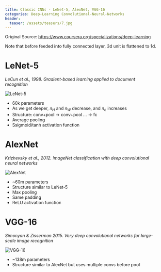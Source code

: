 ```yaml
---
title: Classic CNNs - LeNet-5, AlexNet, VGG-16
categories: Deep-Learning Convolutional-Neural-Networks
header:
  teaser: /assets/teasers/7.jpg
---
```




Original Source: https://www.coursera.org/specializations/deep-learning



Note that before feeded into fully connected layer, 3d unit is flattened to 1d.

# LeNet-5

*LeCun et al., 1998. Gradient-based learning applied to document recognition*

![LeNet-5](https://lh3.googleusercontent.com/sOkOeZegdPkzRGBQ21QLPlz14mnuH53Ihs1-ctF3k-yswCmqtQIluz9SQQqxP7BSD4kdMuItwzzfHvWTpb9HyRFrZNA3eRRivgMmTp4KFQdikhEwD22ytZUJlHKvUVnJXWNtC5I-cg=w2400)

* 60k parameters
* As we get deeper, $n_H$ and $n_W$ decrease, and $n_c$ increases
* Structure: conv+pool -> conv+pool ... -> fc
* Average pooling
* Ssigmoid/tanh activation function

# AlexNet

*Krizhevsky et al., 2012. ImageNet classification with deep convolutional neural networks*

![AlexNet](https://lh3.googleusercontent.com/f_jQLGukkvLjR3qEOHCeoPjxKpphsH7IUeCodKcbk1PT7S7F3iRl7wAbubLZ3xDIqGb8m5HnWUbnWRi4-EJ1IOnQaMEm22cQeSFyrbhbdMEn-qBqzsxQ1PNxOt0Y_qYixfbenhLMpA=w2400)

* ~60m parameters
* Structure similar to LeNet-5
* Max pooling
* Same padding
* ReLU activation function

# VGG-16

*Simonyan & Zisserman 2015. Very deep convolutional networks for large-scale image recognition*

![VGG-16](https://lh3.googleusercontent.com/nm5VL2APSFA3ak10JPd_PZIHFGdR1OAeZp_igbjLG1BMRIb-v0PN7k9V18uNAylMA8ZXQVoAL_y6oaBgzgG9ZCAWdWhr7AWhnz4vqpX-tp5rsmMVeECer64aaQllVFthWuxHP1s7Xg=w2400)

* ~138m parameters
* Structure similar to AlexNet but uses multiple convs before pool

